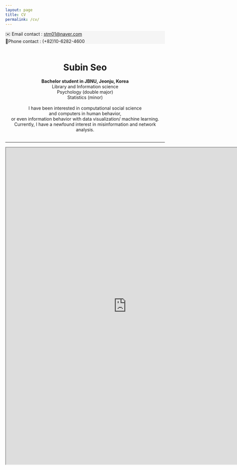 ```yaml
---
layout: page
title: CV
permalink: /cv/
---
```

<div style="background-color: #F5F5F5">
 ✉️ Email contact : <u> stm01@naver.com </u><br></div>   
<div style="background-color: #F5F5F5"> 
📱Phone contact : (+82)10-6282-4600 </div>     
&nbsp;  

# <center> Subin Seo </center>  
  
<center><strong> Bachelor student in JBNU, Jeonju, Korea </strong> </center>   
<center> Library and Information science </center>    
<center> Psychology (double major) </center>    
<center> Statistics (minor) </center>    
<br> 
<center> I have been interested in computational social science </center>    
<center>  and computers in human behavior, </center> 
<center> or even information behavior with data visualization/ machine learning.</center>  
<center> Currently, I have a newfound interest in misinformation and network analysis. </center> 
&nbsp;            

-----

<iframe src="https://drive.google.com/file/d/1USB02gCJIrQ3bS2vXog_g7_AYpbnJDmr/preview" width="760" height="1000" type="application/pdf">
<iframe src="/assets/test.pdf#toolbar=0&navpanes=0&scrollbar=0"></iframe>

<br> <br> <br> <br> 